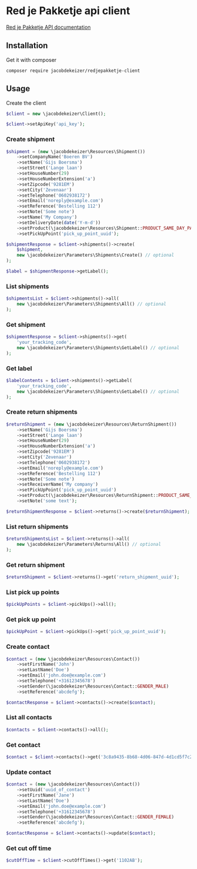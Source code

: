 # Red je Pakketje api client

[Red je Pakketje API documentation](https://redjepakketje.docs.apiary.io)

## Installation

Get it with composer

```
composer require jacobdekeizer/redjepakketje-client
```

## Usage

Create the client

```php
$client = new \jacobdekeizer\Client();

$client->setApiKey('api_key');
```

### Create shipment

```php
$shipment = (new \jacobdekeizer\Resources\Shipment())
    ->setCompanyName('Boeren BV')
    ->setName('Gijs Boersma')
    ->setStreet('Lange laan')
    ->setHouseNumber(29)
    ->setHouseNumberExtension('a')
    ->setZipcode('9281EM')
    ->setCity('Zevenaar')
    ->setTelephone('0602938172')
    ->setEmail('noreply@example.com')
    ->setReference('Bestelling 112')
    ->setNote('Some note')
    ->setName('My Company')
    ->setDeliveryDate(date('Y-m-d'))
    ->setProduct(\jacobdekeizer\Resources\Shipment::PRODUCT_SAME_DAY_PARCEL_STANDARD)
    ->setPickUpPoint('pick_up_point_uuid');

$shipmentResponse = $client->shipments()->create(
    $shipment,
    new \jacobdekeizer\Parameters\Shipments\Create() // optional
);

$label = $shipmentResponse->getLabel();
```

### List shipments

```php
$shipmentsList = $client->shipments()->all(
    new \jacobdekeizer\Parameters\Shipments\All() // optional
);
```

### Get shipment

```php
$shipmentResponse = $client->shipments()->get(
    'your_tracking_code',
    new \jacobdekeizer\Parameters\Shipments\GetLabel() // optional
);
```

### Get label

```php
$labelContents = $client->shipments()->getLabel(
    'your_tracking_code',
    new \jacobdekeizer\Parameters\Shipments\GetLabel() // optional
);
```

### Create return shipments

```php
$returnShipment = (new \jacobdekeizer\Resources\ReturnShipment())
    ->setName('Gijs Boersma')
    ->setStreet('Lange laan')
    ->setHouseNumber(29)
    ->setHouseNumberExtension('a')
    ->setZipcode('9281EM')
    ->setCity('Zevenaar')
    ->setTelephone('0602938172')
    ->setEmail('noreply@example.com')
    ->setReference('Bestelling 112')
    ->setNote('Some note')
    ->setReceiverName('My company')
    ->setPickUpPoint('pick_up_point_uuid')
    ->setProduct(\jacobdekeizer\Resources\ReturnShipment::PRODUCT_SAME_DAY_PARCEL_STANDARD)
    ->setNote('some text');

$returnShipmentResponse = $client->returns()->create($returnShipment);
```

### List return shipments

```php
$returnShipmentsList = $client->returns()->all(
    new \jacobdekeizer\Parameters\Returns\All() // optional
);
```

### Get return shipment

```php
$returnShipment = $client->returns()->get('return_shipment_uuid');
```

### List pick up points

```php
$pickUpPoints = $client->pickUps()->all();
```

### Get pick up point

```php
$pickUpPoint = $client->pickUps()->get('pick_up_point_uuid');
```

### Create contact

```php
$contact = (new \jacobdekeizer\Resources\Contact())
    ->setFirstName('John')
    ->setLastName('Doe')
    ->setEmail('john.doe@example.com')
    ->setTelephone('+31612345678')
    ->setGender(\jacobdekeizer\Resources\Contact::GENDER_MALE)
    ->setReference('abcdefg');

$contactResponse = $client->contacts()->create($contact);
```

### List all contacts

```php
$contacts = $client->contacts()->all();
```

### Get contact

```php
$contact = $client->contacts()->get('3c8a9435-8b68-4d06-847d-4d1cd5f7c27a');
```

### Update contact

```php
$contact = (new \jacobdekeizer\Resources\Contact())
    ->setUuid('uuid_of_contact')
    ->setFirstName('Jane')
    ->setLastName('Doe')
    ->setEmail('john.doe@example.com')
    ->setTelephone('+31612345678')
    ->setGender(\jacobdekeizer\Resources\Contact::GENDER_FEMALE)
    ->setReference('abcdefg');

$contactResponse = $client->contacts()->update($contact);
```

### Get cut off time

```php
$cutOffTime = $client->cutOffTimes()->get('1102AB');
```
